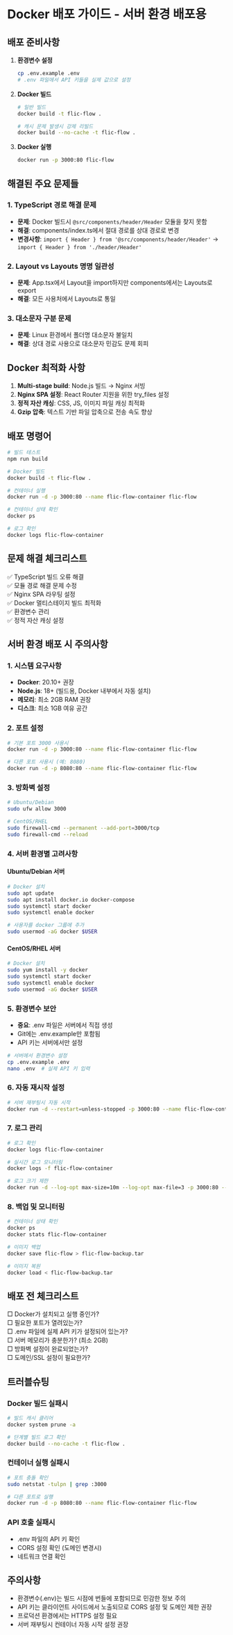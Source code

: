 # Docker 배포 가이드 - 서버 환경 배포용

## 배포 준비사항

1. **환경변수 설정**
   ```bash
   cp .env.example .env
   # .env 파일에서 API 키들을 실제 값으로 설정
   ```

2. **Docker 빌드**
   ```bash
   # 일반 빌드
   docker build -t flic-flow .
   
   # 캐시 문제 발생시 강제 리빌드
   docker build --no-cache -t flic-flow .
   ```

3. **Docker 실행**
   ```bash
   docker run -p 3000:80 flic-flow
   ```

## 해결된 주요 문제들

### 1. TypeScript 경로 해결 문제
- **문제**: Docker 빌드시 `@src/components/header/Header` 모듈을 찾지 못함
- **해결**: components/index.ts에서 절대 경로를 상대 경로로 변경
- **변경사항**: `import { Header } from '@src/components/header/Header'` → `import { Header } from './header/Header'`

### 2. Layout vs Layouts 명명 일관성
- **문제**: App.tsx에서 Layout을 import하지만 components에서는 Layouts로 export
- **해결**: 모든 사용처에서 Layouts로 통일

### 3. 대소문자 구분 문제
- **문제**: Linux 환경에서 폴더명 대소문자 불일치
- **해결**: 상대 경로 사용으로 대소문자 민감도 문제 회피

## Docker 최적화 사항

1. **Multi-stage build**: Node.js 빌드 → Nginx 서빙
2. **Nginx SPA 설정**: React Router 지원을 위한 try_files 설정
3. **정적 자산 캐싱**: CSS, JS, 이미지 파일 캐싱 최적화
4. **Gzip 압축**: 텍스트 기반 파일 압축으로 전송 속도 향상

## 배포 명령어

```bash
# 빌드 테스트
npm run build

# Docker 빌드
docker build -t flic-flow .

# 컨테이너 실행
docker run -d -p 3000:80 --name flic-flow-container flic-flow

# 컨테이너 상태 확인
docker ps

# 로그 확인
docker logs flic-flow-container
```

## 문제 해결 체크리스트

✅ TypeScript 빌드 오류 해결  
✅ 모듈 경로 해결 문제 수정  
✅ Nginx SPA 라우팅 설정  
✅ Docker 멀티스테이지 빌드 최적화  
✅ 환경변수 관리  
✅ 정적 자산 캐싱 설정  

## 서버 환경 배포 시 주의사항

### 1. 시스템 요구사항
- **Docker**: 20.10+ 권장
- **Node.js**: 18+ (빌드용, Docker 내부에서 자동 설치)
- **메모리**: 최소 2GB RAM 권장
- **디스크**: 최소 1GB 여유 공간

### 2. 포트 설정
```bash
# 기본 포트 3000 사용시
docker run -d -p 3000:80 --name flic-flow-container flic-flow

# 다른 포트 사용시 (예: 8080)
docker run -d -p 8080:80 --name flic-flow-container flic-flow
```

### 3. 방화벽 설정
```bash
# Ubuntu/Debian
sudo ufw allow 3000

# CentOS/RHEL
sudo firewall-cmd --permanent --add-port=3000/tcp
sudo firewall-cmd --reload
```

### 4. 서버 환경별 고려사항

#### Ubuntu/Debian 서버
```bash
# Docker 설치
sudo apt update
sudo apt install docker.io docker-compose
sudo systemctl start docker
sudo systemctl enable docker

# 사용자를 docker 그룹에 추가
sudo usermod -aG docker $USER
```

#### CentOS/RHEL 서버
```bash
# Docker 설치
sudo yum install -y docker
sudo systemctl start docker
sudo systemctl enable docker
sudo usermod -aG docker $USER
```

### 5. 환경변수 보안
- **중요**: .env 파일은 서버에서 직접 생성
- Git에는 .env.example만 포함됨
- API 키는 서버에서만 설정

```bash
# 서버에서 환경변수 설정
cp .env.example .env
nano .env  # 실제 API 키 입력
```

### 6. 자동 재시작 설정
```bash
# 서버 재부팅시 자동 시작
docker run -d --restart=unless-stopped -p 3000:80 --name flic-flow-container flic-flow
```

### 7. 로그 관리
```bash
# 로그 확인
docker logs flic-flow-container

# 실시간 로그 모니터링
docker logs -f flic-flow-container

# 로그 크기 제한
docker run -d --log-opt max-size=10m --log-opt max-file=3 -p 3000:80 --name flic-flow-container flic-flow
```

### 8. 백업 및 모니터링
```bash
# 컨테이너 상태 확인
docker ps
docker stats flic-flow-container

# 이미지 백업
docker save flic-flow > flic-flow-backup.tar

# 이미지 복원
docker load < flic-flow-backup.tar
```

## 배포 전 체크리스트

□ Docker가 설치되고 실행 중인가?  
□ 필요한 포트가 열려있는가?  
□ .env 파일에 실제 API 키가 설정되어 있는가?  
□ 서버 메모리가 충분한가? (최소 2GB)  
□ 방화벽 설정이 완료되었는가?  
□ 도메인/SSL 설정이 필요한가?  

## 트러블슈팅

### Docker 빌드 실패시
```bash
# 빌드 캐시 클리어
docker system prune -a

# 단계별 빌드 로그 확인
docker build --no-cache -t flic-flow .
```

### 컨테이너 실행 실패시
```bash
# 포트 충돌 확인
sudo netstat -tulpn | grep :3000

# 다른 포트로 실행
docker run -d -p 8080:80 --name flic-flow-container flic-flow
```

### API 호출 실패시
- .env 파일의 API 키 확인
- CORS 설정 확인 (도메인 변경시)
- 네트워크 연결 확인

## 주의사항

- 환경변수(.env)는 빌드 시점에 번들에 포함되므로 민감한 정보 주의
- API 키는 클라이언트 사이드에서 노출되므로 CORS 설정 및 도메인 제한 권장
- 프로덕션 환경에서는 HTTPS 설정 필요
- 서버 재부팅시 컨테이너 자동 시작 설정 권장
